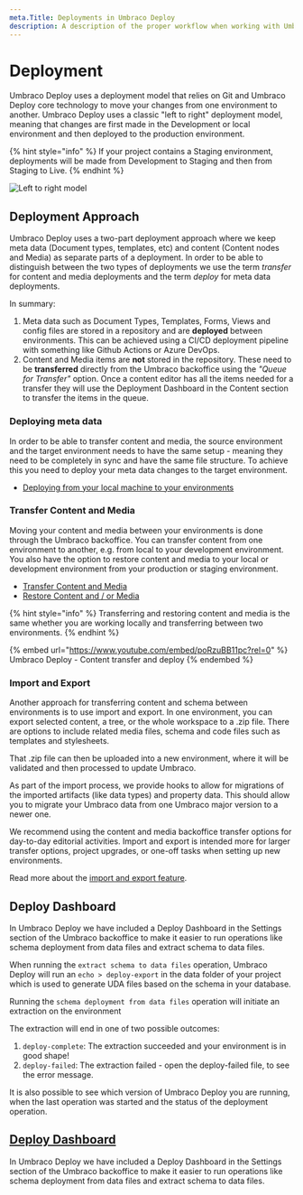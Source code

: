 ```yaml
---
meta.Title: Deployments in Umbraco Deploy
description: A description of the proper workflow when working with Umbraco Deploy
---
```


# Deployment

Umbraco Deploy uses a deployment model that relies on Git and Umbraco Deploy core technology to move your changes from one environment to another. Umbraco Deploy uses a classic "left to right" deployment model, meaning that changes are first made in the Development or local environment and then deployed to the production environment.

{% hint style="info" %}
If your project contains a Staging environment, deployments will be made from Development to Staging and then from Staging to Live.
{% endhint %}

![Left to right model](images/left-to-right.png)

## Deployment Approach

Umbraco Deploy uses a two-part deployment approach where we keep meta data (Document types, templates, etc) and content (Content nodes and Media) as separate parts of a deployment. In order to be able to distinguish between the two types of deployments we use the term _transfer_ for content and media deployments and the term _deploy_ for meta data deployments.

In summary:

1. Meta data such as Document Types, Templates, Forms, Views and config files are stored in a repository and are **deployed** between environments. This can be achieved using a CI/CD deployment pipeline with something like Github Actions or Azure DevOps.
2. Content and Media items are **not** stored in the repository. These need to be **transferred** directly from the Umbraco backoffice using the _"Queue for Transfer"_ option. Once a content editor has all the items needed for a transfer they will use the Deployment Dashboard in the Content section to transfer the items in the queue.

### Deploying meta data

In order to be able to transfer content and media, the source environment and the target environment needs to have the same setup - meaning they need to be completely in sync and have the same file structure. To achieve this you need to deploy your meta data changes to the target environment.

* [Deploying from your local machine to your environments](deploying-changes.md)

### Transfer Content and Media

Moving your content and media between your environments is done through the Umbraco backoffice. You can transfer content from one environment to another, e.g. from local to your development environment. You also have the option to restore content and media to your local or development environment from your production or staging environment.

* [Transfer Content and Media](content-transfer.md)
* [Restore Content and / or Media](restoring-content/)

{% hint style="info" %}
Transferring and restoring content and media is the same whether you are working locally and transferring between two environments.
{% endhint %}

{% embed url="https://www.youtube.com/embed/poRzuBB11pc?rel=0" %}
Umbraco Deploy - Content transfer and deploy
{% endembed %}

### Import and Export

Another approach for transferring content and schema between environments is to use import and export. In one environment, you can export selected content, a tree, or the whole workspace to a .zip file. There are options to include related media files, schema and code files such as templates and stylesheets.

That .zip file can then be uploaded into a new environment, where it will be validated and then processed to update Umbraco.

As part of the import process, we provide hooks to allow for migrations of the imported artifacts (like data types) and property data. This should allow you to migrate your Umbraco data from one Umbraco major version to a newer one.

We recommend using the content and media backoffice transfer options for day-to-day editorial activities. Import and export is intended more for larger transfer options, project upgrades, or one-off tasks when setting up new environments.

Read more about the [import and export feature](import-export.md).

## Deploy Dashboard

In Umbraco Deploy we have included a Deploy Dashboard in the Settings section of the Umbraco backoffice to make it easier to run operations like schema deployment from data files and extract schema to data files.

When running the `extract schema to data files` operation, Umbraco Deploy will run an `echo > deploy-export` in the data folder of your project which is used to generate UDA files based on the schema in your database.

Running the `schema deployment from data files` operation will initiate an extraction on the environment

The extraction will end in one of two possible outcomes:

1. `deploy-complete`: The extraction succeeded and your environment is in good shape!
2. `deploy-failed`: The extraction failed - open the deploy-failed file, to see the error message.

It is also possible to see which version of Umbraco Deploy you are running, when the last operation was started and the status of the deployment operation.

## [Deploy Dashboard](deploy-dashboard.md)

In Umbraco Deploy we have included a Deploy Dashboard in the Settings section of the Umbraco backoffice to make it easier to run operations like schema deployment from data files and extract schema to data files.
